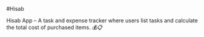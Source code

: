 #Hisab

Hisab App – A task and expense tracker where users list tasks and calculate the total cost of purchased items. 💰📋

